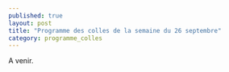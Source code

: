 ```yaml
---
published: true
layout: post
title: "Programme des colles de la semaine du 26 septembre"
category: programme_colles
---
```

A venir.
